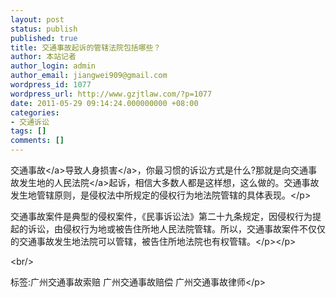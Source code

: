 ```yaml
---
layout: post
status: publish
published: true
title: 交通事故起诉的管辖法院包括哪些？
author: 本站记者
author_login: admin
author_email: jiangwei909@gmail.com
wordpress_id: 1077
wordpress_url: http://www.gzjtlaw.com/?p=1077
date: 2011-05-29 09:14:24.000000000 +08:00
categories:
- 交通诉讼
tags: []
comments: []
---
```

<p><p><a>交通事故<&#47;a>导致<a>人身损害<&#47;a>，你最习惯的诉讼方式是什么?那就是向交通事故发生地的<a>人民法院<&#47;a>起诉，相信大多数人都是这样想，这么做的。交通事故发生地管辖原则，是侵权法中所规定的侵权行为地法院管辖的具体表现。<&#47;p><p>交通事故案件是典型的侵权案件，《民事诉讼法》第二十九条规定，因侵权行为提起的诉讼，由侵权行为地或被告住所地人民法院管辖。所以，交通事故案件不仅仅的交通事故发生地法院可以管辖，被告住所地法院也有权管辖。<&#47;p><&#47;p><br&#47;><p>标签:广州交通事故索赔 广州交通事故赔偿 广州交通事故律师<&#47;p>
